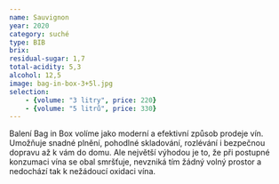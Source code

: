 ```yaml
---
name: Sauvignon
year: 2020
category: suché
type: BIB
brix: 
residual-sugar: 1,7
total-acidity: 5,3
alcohol: 12,5
image: bag-in-box-3+5l.jpg
selection:
    - {volume: "3 litry", price: 220}
    - {volume: "5 litrů", price: 330}
---
```


Balení Bag in Box volíme jako moderní a efektivní způsob prodeje vín. Umožňuje snadné plnění, pohodlné skladování, rozlévání i bezpečnou dopravu až k vám do domu. Ale největší výhodou je to, že při postupné konzumaci vína se obal smršťuje, nevzniká tím žádný volný prostor a nedochází tak k nežádoucí oxidaci vína.